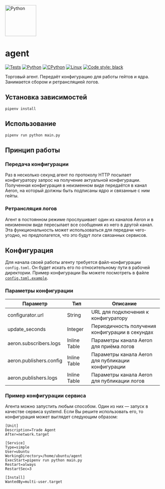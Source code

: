 <img src="https://user-images.githubusercontent.com/44947427/160296335-a12f6887-850e-4170-86bc-fb509beea189.svg" height="101" alt="Python">

# agent

[![Tests](https://github.com/RoboTradeCode/agent/actions/workflows/tests.yml/badge.svg)](https://github.com/RoboTradeCode/agent/actions/workflows/tests.yml)
[![Python](https://img.shields.io/badge/python-3.8%20%7C%203.9%20%7C%203.10-blue)](https://www.python.org/downloads/)
[![CPython](https://img.shields.io/badge/implementation-cpython-blue)](https://github.com/python/cpython)
[![Linux](https://img.shields.io/badge/platform-linux-lightgrey)](https://ru.wikipedia.org/wiki/Linux)
[![Code style: black](https://img.shields.io/badge/code%20style-black-000000.svg)](https://github.com/psf/black)

Торговый агент. Передаёт конфигурацию для работы гейтов и ядра. Занимается сбором и ретрансляцией логов.

## Установка зависимостей

```shell
pipenv install
```

## Использование

```shell
pipenv run python main.py
```

## Принцип работы

### Передача конфигурации

Раз в несколько секунд агент по протоколу HTTP посылает конфигуратору запрос на получение актуальной конфигурации.
Полученная конфигурация в неизменном виде передаётся в канал Aeron, на который должны быть подписаны ядро и связанные с
ним гейты.

### Ретрансляция логов

Агент в постоянном режиме прослушивает один из каналов Aeron и в неизменном виде пересылает все сообщения из него в
другой канал. Эта функциональность может использоваться для передачи чего-угодно, но предполагется, что это будут логи
связанных сервисов.

## Конфигурация

Для начала своей работы агенту требуется файл-конфигурации `config.toml`. Он будет искать его по относительному пути в
рабочей директории. Пример конфигурации Вы можете посмотреть в файле [`config.toml.example`](config.toml.example).

### Параметры конфигурации

| Параметр                | Тип          | Описание                                           |
|-------------------------|--------------|----------------------------------------------------|
| configurator.url        | String       | URL для подключения к конфигуратору                |
| update_seconds          | Integer      | Периодичность получения конфигурации в секундах    |
| aeron.subscribers.logs  | Inline Table | Параметры канала Aeron для приёма логов            |
| aeron.publishers.config | Inline Table | Параметры канала Aeron для публикации конфигурации |
| aeron.publishers.logs   | Inline Table | Параметры канала Aeron для публикации логов        |

### Пример конфигурации сервиса

Агента можно запустить любым способом. Один из них — запуск в качестве сервиса systemd. Если Вы решите использовать его,
то конфигурация может выглядет следующим образом:

```text
[Unit]
Description=Trade Agent
After=network.target

[Service]
Type=simple
User=ubuntu
WorkingDirectory=/home/ubuntu/agent
ExecStart=pipenv run python main.py
Restart=always
RestartSec=3

[Install]
WantedBy=multi-user.target
```
